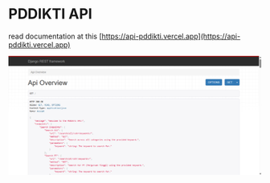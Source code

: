 # PDDIKTI API

read documentation at this [https://api-pddikti.vercel.app](https://api-pddikti.vercel.app)

![API Overview](images/api-overview.png)
